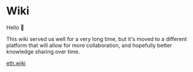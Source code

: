# Wiki

Hello 👋

This wiki served us well for a very long time, but it's moved to a different platform that will allow for more collaboration, and hopefully better knowledge sharing over time.

[eth.wiki](https://eth.wiki/)
